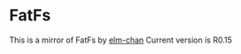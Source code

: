 # FatFs
This is a mirror of FatFs by [elm-chan](https://elm-chan.org/fsw/ff)
Current version is R0.15
